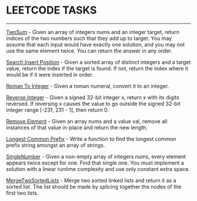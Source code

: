 # LEETCODE TASKS

----------------

[TwoSum](TwoSum.java) - Given an array of integers nums and an integer target, return indices of the two numbers such that they add up to target. You may assume that each input would have exactly one solution, and you may not use the same element twice. You can return the answer in any order.

[Search Insert Position](SearchInsertPosition.java) - Given a sorted array of distinct integers and a target value, return the index if the target is found. If not, return the index where it would be if it were inserted in order.

[Roman To Integer](RomanToInteger.java) - Given a roman numeral, convert it to an integer.

[Reverse Integer](ReverseInteger.java) - Given a signed 32-bit integer x, return x with its digits reversed. If reversing x causes the value to go outside the signed 32-bit integer range [-231, 231 - 1], then return 0.

[Remove Element](RemoveElement.java) - Given an array nums and a value val, remove all instances of that value in-place and return the new length.

[Longest Common Prefix](LongestCommonPrefix.java) - Write a function to find the longest common prefix string amongst an array of strings.

[SingleNumber](SingleNumber.java) - Given a non-empty array of integers nums, every element appears twice except for one. Find that single one.
You must implement a solution with a linear runtime complexity and use only constant extra space.

[MergeTwoSortedLists](MergeTwoSortedLists.java) - Merge two sorted linked lists and return it as a sorted list. The list should be made by splicing together the nodes of the first two lists.

